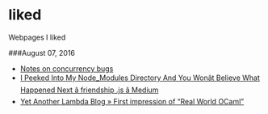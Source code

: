 # liked

Webpages I liked

###August 07, 2016
- [Notes on concurrency bugs](http://danluu.com/concurrency-bugs/) 
- [I Peeked Into My Node_Modules Directory And You Wonât Believe What Happened Next â friendship .js â Medium](https://medium.com/friendship-dot-js/i-peeked-into-my-node-modules-directory-and-you-wont-believe-what-happened-next-b89f63d21558#.so9g0928b) 
- [Yet Another Lambda Blog » First impression of “Real World OCaml”](http://lambda.jstolarek.com/2016/08/first-impression-of-real-world-ocaml/) 
